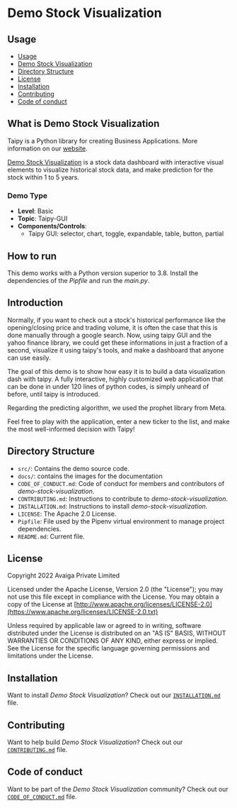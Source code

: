 # Demo Stock Visualization

## Usage
- [Usage](#usage)
- [Demo Stock Visualization](#what-is-demo-stock-visualization)
- [Directory Structure](#directory-structure)
- [License](#license)
- [Installation](#installation)
- [Contributing](#contributing)
- [Code of conduct](#code-of-conduct)

## What is Demo Stock Visualization

Taipy is a Python library for creating Business Applications. More information on our
[website](https://www.taipy.io).

[Demo Stock Visualization](https://github.com/Avaiga/demo-stock-visualization) is a stock data dashboard with interactive visual elements to visualize historical stock data, and make prediction for the stock within 1 to 5 years.

### Demo Type
- **Level**: Basic
- **Topic**: Taipy-GUI
- **Components/Controls**: 
  - Taipy GUI: selector, chart, toggle, expandable, table, button, partial

## How to run

This demo works with a Python version superior to 3.8. Install the dependencies of the *Pipfile* and run the *main.py*.

## Introduction
Normally, if you want to check out a stock's historical performance like the opening/closing price and trading volume, it is often the case that this is done manually through a google search. Now, using taipy GUI and the yahoo finance library, we could get these informations in just a fraction of a second, visualize it using taipy's tools, and make a dashboard that anyone can use easily. 

The goal of this demo is to show how easy it is to build a data visualization dash with taipy. A fully interactive, highly customized web application that can be done in under 120 lines of python codes, is simply unheard of before, until taipy is introduced. 

Regarding the predicting algorithm, we used the prophet library from Meta.

Feel free to play with the application, enter a new ticker to the list, and make the most well-informed decision with Taipy! 


## Directory Structure


- `src/`: Contains the demo source code.
- `docs/`: contains the images for the documentation
- `CODE_OF_CONDUCT.md`: Code of conduct for members and contributors of _demo-stock-visualization_.
- `CONTRIBUTING.md`: Instructions to contribute to _demo-stock-visualization_.
- `INSTALLATION.md`: Instructions to install _demo-stock-visualization_.
- `LICENSE`: The Apache 2.0 License.
- `Pipfile`: File used by the Pipenv virtual environment to manage project dependencies.
- `README.md`: Current file.

## License
Copyright 2022 Avaiga Private Limited

Licensed under the Apache License, Version 2.0 (the "License"); you may not use this file except in compliance with
the License. You may obtain a copy of the License at
[http://www.apache.org/licenses/LICENSE-2.0](https://www.apache.org/licenses/LICENSE-2.0.txt)

Unless required by applicable law or agreed to in writing, software distributed under the License is distributed on
an "AS IS" BASIS, WITHOUT WARRANTIES OR CONDITIONS OF ANY KIND, either express or implied. See the License for the
specific language governing permissions and limitations under the License.

## Installation

Want to install _Demo Stock Visualization_? Check out our [`INSTALLATION.md`](INSTALLATION.md) file.

## Contributing

Want to help build _Demo Stock Visualization_? Check out our [`CONTRIBUTING.md`](CONTRIBUTING.md) file.

## Code of conduct

Want to be part of the _Demo Stock Visualization_ community? Check out our [`CODE_OF_CONDUCT.md`](CODE_OF_CONDUCT.md) file.
